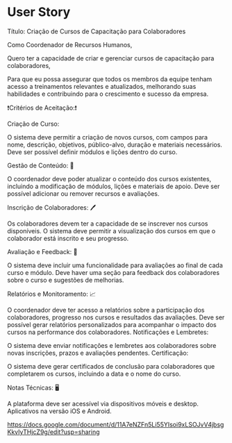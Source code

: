 # User Story
Título: Criação de Cursos de Capacitação para Colaboradores

Como Coordenador de Recursos Humanos,

Quero ter a capacidade de criar e gerenciar cursos de capacitação para colaboradores,

Para que eu possa assegurar que todos os membros da equipe tenham acesso a treinamentos relevantes e atualizados, melhorando suas habilidades e contribuindo para o crescimento e sucesso da empresa.

❗Critérios de Aceitação:❗

Criação de Curso:

O sistema deve permitir a criação de novos cursos, com campos para nome, descrição, objetivos, público-alvo, duração e materiais necessários.
Deve ser possível definir módulos e lições dentro do curso.

Gestão de Conteúdo: 📗

O coordenador deve poder atualizar o conteúdo dos cursos existentes, incluindo a modificação de módulos, lições e materiais de apoio.
Deve ser possível adicionar ou remover recursos e avaliações.

Inscrição de Colaboradores: 🖊️

Os colaboradores devem ter a capacidade de se inscrever nos cursos disponíveis.
O sistema deve permitir a visualização dos cursos em que o colaborador está inscrito e seu progresso.

Avaliação e Feedback: 🤯

O sistema deve incluir uma funcionalidade para avaliações ao final de cada curso e módulo.
Deve haver uma seção para feedback dos colaboradores sobre o curso e sugestões de melhorias.

Relatórios e Monitoramento: 📈

O coordenador deve ter acesso a relatórios sobre a participação dos colaboradores, progresso nos cursos e resultados das avaliações.
Deve ser possível gerar relatórios personalizados para acompanhar o impacto dos cursos na performance dos colaboradores.
Notificações e Lembretes:

O sistema deve enviar notificações e lembretes aos colaboradores sobre novas inscrições, prazos e avaliações pendentes.
Certificação:

O sistema deve gerar certificados de conclusão para colaboradores que completarem os cursos, incluindo a data e o nome do curso.

Notas Técnicas: 🖥️

A plataforma deve ser acessível via dispositivos móveis e desktop.
Aplicativos na versão iOS e Android.


https://docs.google.com/document/d/11A7eNZFn5Li55YIsoi9xLSOJvV4jbsgKkvIyTHjcZ9g/edit?usp=sharing



